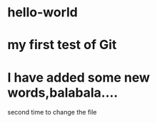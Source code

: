 # hello-world
my first test of Git
====================
I have added some new words,balabala....
====================
second time to change the file
